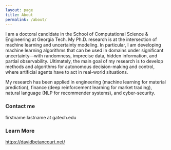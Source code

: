 ```yaml
---
layout: page
title: About
permalink: /about/
---
```


I am a doctoral candidate in the School of Computational Science & Engineering at Georgia Tech. My Ph.D. research is at the intersection of machine learning and uncertainty modeling. In particular, I am developing machine learning algorithms that can be used in domains under significant uncertainty—with randomness, imprecise data, hidden information, and partial observability. Ultimately, the main goal of my research is to develop methods and algorithms for autonomous decision-making and control, where artificial agents have to act in real-world situations.

My research has been applied in engineering (machine learning for material prediction), finance (deep reinforcement learning for market trading), natural language (NLP for recommender systems), and cyber-security. 


### Contact me

firstname.lastname at gatech.edu


### Learn More
<https://davidbetancourt.net/>
